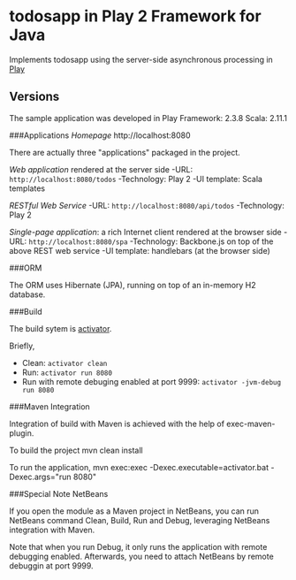 todosapp in Play 2 Framework for Java
======================================

Implements todosapp using the server-side asynchronous processing in [Play](https://www.playframework.com/)

## Versions
The sample application was developed in
   Play Framework: 2.3.8
   Scala: 2.11.1

###Applications
*Homepage*
    http://localhost:8080

There are actually three "applications" packaged in the project.

*Web application* rendered at the server side
-URL: `http://localhost:8080/todos`
-Technology: Play 2 
-UI template: Scala templates

*RESTful Web Service*
-URL: `http://localhost:8080/api/todos`
-Technology: Play 2

*Single-page application*: a rich Internet client rendered at the browser side
-URL: `http://localhost:8080/spa`
-Technology: Backbone.js on top of the above REST web service 
-UI template: handlebars (at the browser side)

###ORM

The ORM uses Hibernate (JPA), running on top of an in-memory H2 database.

###Build

The build sytem is  [activator](https://www.playframework.com/documentation/2.3.x/PlayConsole). 

Briefly,
- Clean: `activator clean` 
- Run: `activator run 8080`
- Run with remote debuging enabled at port 9999: `activator -jvm-debug run 8080` 

###Maven Integration

Integration of  build with Maven is achieved with the help of exec-maven-plugin.

To build the project
    mvn clean install

To run the application, 
     mvn exec:exec -Dexec.executable=activator.bat -Dexec.args="run 8080"

###Special Note NetBeans

If you open the module as a Maven project in NetBeans, you can run NetBeans command Clean, Build, Run and Debug, leveraging NetBeans integration with Maven.

Note that when you run Debug, it only runs the application with remote debugging enabled. Afterwards, you need to attach NetBeans by remote debuggin at port 9999.



